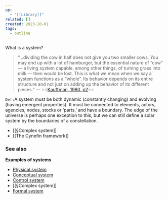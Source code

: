 ```yaml
---
up:
  - "[[Library]]"
related: []
created: 2023-10-01
tags:
  - outline
---
```

What is a system?

> “…dividing the cow in half does not give you two smaller cows. You may end up with a lot of hamburger, but the essential nature of “cow” — a living system capable, among other things, of turning grass into milk — then would be lost. This is what we mean when we say a system functions as a “whole”. Its behavior depends on its entire structure and not just on adding up the behavior of its different pieces.” — ==[Kauffman, 1980, p2](https://www.academia.edu/3317732/Systems_one_An_introduction_to_systems_thinking)==

`Def:`A system must be both dynamic (constantly changing) and evolving (having emergent properties). It must be connected to elements, actors, agencies, nodes, stocks or ‘parts,’ and have a boundary. The edge of the universe is perhaps one exception to this, but we can still define a solar system by the boundaries of a constellation.




- [[§Complex system]]
- [[The Cynefin framework]]

### See also

**Examples of systems**

- [Physical system](https://en.wikipedia.org/wiki/Physical_system)
- [Conceptual system](https://en.wikipedia.org/wiki/Conceptual_system "Conceptual system")
- [Control system](https://en.wikipedia.org/wiki/Control_system "Control system")
- [[§Complex system]]
- [Formal system](https://en.wikipedia.org/wiki/Formal_system "Formal system")
